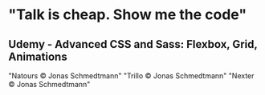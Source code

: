 # "Talk is cheap. Show me the code"

## Udemy - Advanced CSS and Sass: Flexbox, Grid, Animations

"Natours &copy; Jonas Schmedtmann"
"Trillo &copy; Jonas Schmedtmann"
"Nexter &copy; Jonas Schmedtmann"